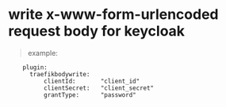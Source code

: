 # write x-www-form-urlencoded request body for keycloak

> example:
```
    plugin:
      traefikbodywrite:
          clientId:       "client_id"
          clientSecret:   "client_secret"
          grantType:      "password"
```
